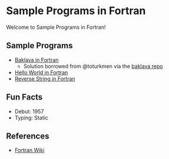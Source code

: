 # Sample Programs in Fortran

Welcome to Sample Programs in Fortran!

## Sample Programs

- [Baklava in Fortran][4]
  - Solution borrowed from @toturkmen via the [baklava repo][1]
- [Hello World in Fortran][2]
- [Reverse String in Fortran](https://github.com/TheRenegadeCoder/sample-programs/issues/2322)
  

## Fun Facts

- Debut: 1957
- Typing: Static

## References

- [Fortran Wiki][3]

[1]: https://github.com/toturkmen/baklava
[2]: https://github.com/jrg94/sample-programs/issues/73
[3]: https://en.wikipedia.org/wiki/Fortran
[4]: https://github.com/TheRenegadeCoder/sample-programs/issues/427
